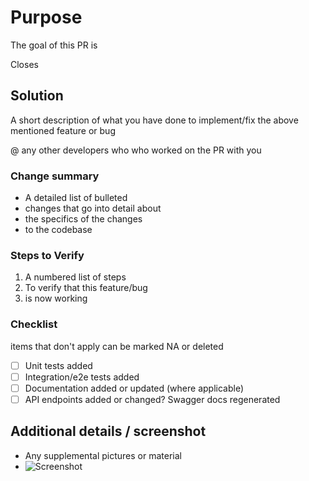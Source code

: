 # Purpose

The goal of this PR is <!-- insert goal here -->

Closes <!-- issue # -->

## Solution

A short description of what you have done to implement/fix the above mentioned feature or bug

@ any other developers who who worked on the PR with you

### Change summary

* A detailed list of bulleted
* changes that go into detail about
* the specifics of the changes
* to the codebase

### Steps to Verify

1. A numbered list of steps
2. To verify that this feature/bug
3. is now working

### Checklist

items that don't apply can be marked NA or deleted

- [ ] Unit tests added
- [ ] Integration/e2e tests added
- [ ] Documentation added or updated (where applicable)
- [ ] API endpoints added or changed? Swagger docs regenerated

## Additional details / screenshot

- Any supplemental pictures or material
- ![Screenshot]()
